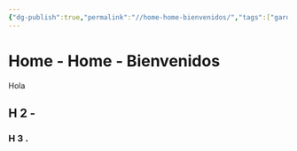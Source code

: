 ```yaml
---
{"dg-publish":true,"permalink":"//home-home-bienvenidos/","tags":["gardenEntry"]}
---
```


# Home - Home - Bienvenidos



 Hola 
## H 2 - 
### H 3 . 

>>
